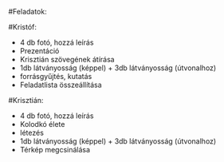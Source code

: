 #Feladatok:


#Kristóf:
- 4 db fotó, hozzá leírás
- Prezentáció
- Krisztián szövegének átírása
- 1db látványosság (képpel) + 3db látványosság (útvonalhoz)
- forrásgyűjtés, kutatás
- Feladatlista összeállítása

#Krisztián:
- 4 db fotó, hozzá leírás
- Kolodkó élete
- létezés
- 1db látványosság (képpel) + 3db látványosság (útvonalhoz)
- Térkép megcsinálása
